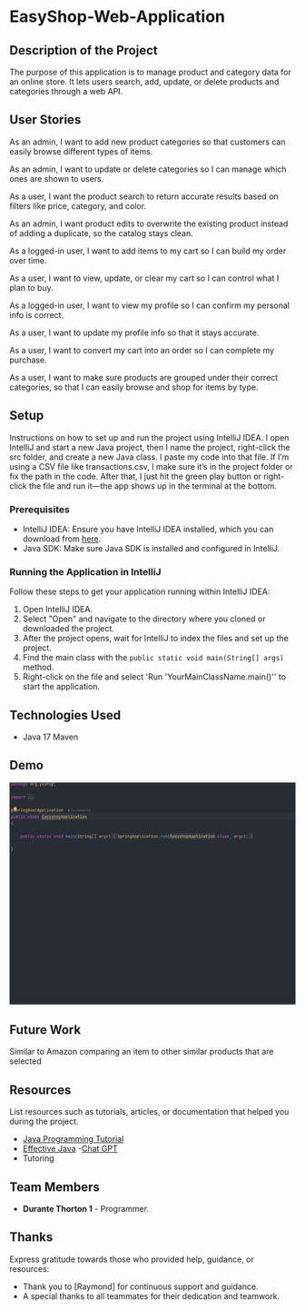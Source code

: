 # EasyShop-Web-Application

## Description of the Project

The purpose of this application is to  manage product and category data for an online store. It lets users search, add, update, or delete products and categories through a web API.

## User Stories
As an admin, I want to add new product categories so that customers can easily browse different types of items.

As an admin, I want to update or delete categories so I can manage which ones are shown to users.

As a user, I want the product search to return accurate results based on filters like price, category, and color.

As an admin, I want product edits to overwrite the existing product instead of adding a duplicate, so the catalog stays clean.

As a logged-in user, I want to add items to my cart so I can build my order over time.

As a user, I want to view, update, or clear my cart so I can control what I plan to buy.

As a logged-in user, I want to view my profile so I can confirm my personal info is correct.

As a user, I want to update my profile info so that it stays accurate.

As a user, I want to convert my cart into an order so I can complete my purchase.

As a user, I want to make sure products are grouped under their correct categories, so that I can easily browse and shop for items by type.
## Setup

Instructions on how to set up and run the project using IntelliJ IDEA.
I open IntelliJ and start a new Java project, then I name the project, right-click the src folder, and create a new Java class. I paste my code into that file. If I’m using a CSV file like transactions.csv, I make sure it’s in the project folder or fix the path in the code. After that, I just hit the green play button or right-click the file and run it—the app shows up in the terminal at the bottom.
### Prerequisites

- IntelliJ IDEA: Ensure you have IntelliJ IDEA installed, which you can download from [here](https://www.jetbrains.com/idea/download/).
- Java SDK: Make sure Java SDK is installed and configured in IntelliJ.

### Running the Application in IntelliJ

Follow these steps to get your application running within IntelliJ IDEA:

1. Open IntelliJ IDEA.
2. Select "Open" and navigate to the directory where you cloned or downloaded the project.
3. After the project opens, wait for IntelliJ to index the files and set up the project.
4. Find the main class with the `public static void main(String[] args)` method.
5. Right-click on the file and select 'Run 'YourMainClassName.main()'' to start the application.

## Technologies Used

- Java 17 Maven

## Demo
![ezgif-45f2081f9e8961.gif](ezgif-45f2081f9e8961.gif)

## Future Work
Similar to Amazon comparing an item to other similar products that are selected



## Resources

List resources such as tutorials, articles, or documentation that helped you during the project.

- [Java Programming Tutorial](https://www.example.com)
- [Effective Java](https://www.example.com)
-[Chat GPT](https://chatgpt.com/)
- Tutoring
## Team Members

- **Durante Thorton 1** - Programmer.


## Thanks

Express gratitude towards those who provided help, guidance, or resources:

- Thank you to [Raymond] for continuous support and guidance.
- A special thanks to all teammates for their dedication and teamwork.
 